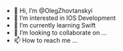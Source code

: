 - 👋 Hi, I’m @OlegZhovtanskyi
- 👀 I’m interested in IOS Development
- 🌱 I’m currently learning Swift
- 💞️ I’m looking to collaborate on ...
- 📫 How to reach me ...

<!---
OlegZhovtanskyi/OlegZhovtanskyi is a ✨ special ✨ repository because its `README.md` (this file) appears on your GitHub profile.
You can click the Preview link to take a look at your changes.
--->

